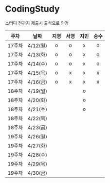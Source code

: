 # CodingStudy

스터디 전까지 제출시 출석으로 인정

|주차|날짜|지영|서영|지민|승수|
|--------|:-------:|:-------:|:-------:|:-------:|:-------:|
|17주차|4/12(월)|o|o|x|o|
|17주차|4/13(화)|o|o|x|o|
|17주차|4/14(수)|o|o|x|o|
|17주차|4/15(목)|o|x|x|x|
|17주차|4/16(금)|o|x|x|x|
|18주차|4/19(월)|||o||
|18주차|4/20(화)|||o||
|18주차|4/21(수)|||o||
|18주차|4/22(목)|||||
|18주차|4/23(금)|||||
|19주차|4/26(월)|||||
|19주차|4/27(화)|||||
|19주차|4/28(수)|||||
|19주차|4/29(목)|||||
|19주차|4/30(금)|||||



